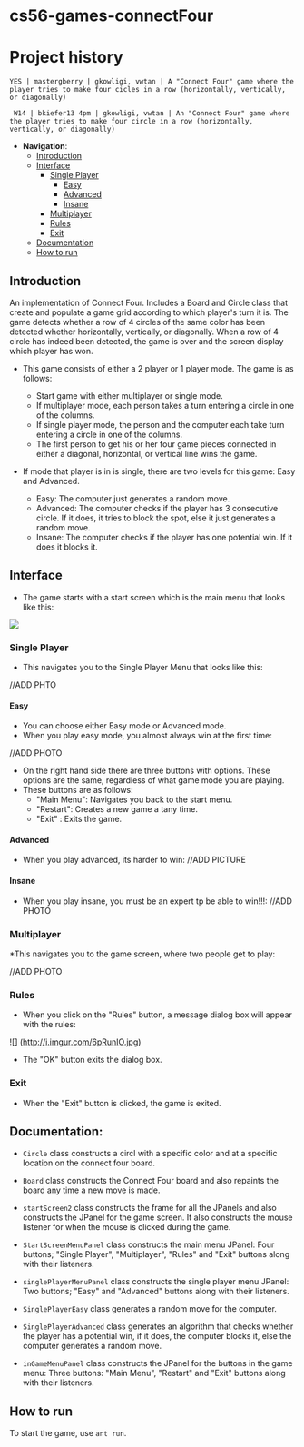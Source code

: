 cs56-games-connectFour
======================

Project history
===============
```
YES | mastergberry | gkowligi, vwtan | A "Connect Four" game where the player tries to make four cicles in a row (horizontally, vertically, or diagonally)
```
```
 W14 | bkiefer13 4pm | gkowligi, vwtan | An "Connect Four" game where the player tries to make four circle in a row (horizontally, vertically, or diagonally)
```


 - __Navigation__: 
   - [Introduction](https://github.com/SharSoft/cs56-games-connectfour/blob/master/README.md#introduction)
   - [Interface](https://github.com/SharSoft/cs56-games-connectfour/blob/master/README.md#interface)
      - [Single Player](https://github.com/SharSoft/cs56-games-connectfour/blob/master/README.md#single-player)
      	 - [Easy](https://github.com/SharSoft/cs56-games-connectfour/blob/master/README.md#easy)
      	 - [Advanced](https://github.com/SharSoft/cs56-games-connectfour/blob/master/README.md#advanced)
      	 - [Insane](https://github.com/SharSoft/cs56-games-connectfour/blob/master/README.md#insane)
      - [Multiplayer](https://github.com/SharSoft/cs56-games-connectfour/blob/master/README.md#multiplayer)
      - [Rules](https://github.com/SharSoft/cs56-games-connectfour/blob/master/README.md#rules)
      - [Exit](https://github.com/SharSoft/cs56-games-connectfour/blob/master/README.md#exit)
   - [Documentation](https://github.com/SharSoft/cs56-games-connectfour/blob/master/README.md#documentation)
   - [How to run](https://github.com/SharSoft/cs56-games-connectfour/blob/master/README.md#how-to-run)


## Introduction

An implementation of Connect Four. Includes a Board and Circle class that create and populate a game grid according to which player's turn it is. The game detects whether a row of 4 circles of the same color has been detected whether horizontally, vertically, or diagonally. When a row of 4 circle has indeed been detected, the game is over and the screen display which player has won.
 - This game consists of either a 2 player or 1 player mode. The game is as follows:
   - Start game with either multiplayer or single mode.
   - If multiplayer mode, each person takes a turn entering a circle in one of the columns.
   - If single player mode, the person and the computer each take turn entering a circle in one of the columns.
   - The first person to get his or her four game pieces connected in either a diagonal, horizontal, or vertical line wins the game.

 - If mode that player is in is single, there are two levels for this game: Easy and Advanced.
   - Easy: The computer just generates a random move.
   - Advanced: The computer checks if the player has 3 consecutive circle. If it does, it tries to block the spot, else it just generates a random move.
   - Insane: The computer checks if the player has one potential win. If it does it blocks it.    





## Interface

* The game starts with a start screen which is the main menu that looks like this:

![](http://i.imgur.com/8fGuhWC.jpg)

### Single Player
* This navigates you to the Single Player Menu that looks like this: 

//ADD PHTO

#### Easy
* You can choose either Easy mode or Advanced mode.
* When you play easy mode, you almost always win at the first time:

//ADD PHOTO

* On the right hand side there are three buttons with options. These options are the same, regardless of what game mode you are playing.
* These buttons are as follows:
  * "Main Menu": Navigates you back to the start menu.
  * "Restart": Creates a new game a tany time.
  * "Exit" : Exits the game.  


#### Advanced
* When you play advanced, its harder to win:
//ADD PICTURE

#### Insane
* When you play insane, you must be an expert tp be able to win!!!:
//ADD PHOTO

### Multiplayer

*This navigates you to the game screen, where two people get to play:

//ADD PHOTO


### Rules
* When you click on the "Rules" button, a message dialog box will appear with the rules:


![] (http://i.imgur.com/6pRunIO.jpg)

* The "OK" button exits the dialog box.

### Exit
* When the "Exit" button is clicked, the game is exited.

## Documentation:

* `Circle` class constructs a circl with a specific color and at a specific location on the connect four board.

* `Board` class constructs the Connect Four board and also repaints the board any time a new move is made.

* `startScreen2` class constructs the frame for all the JPanels and also constructs the JPanel for the game screen. It also constructs the mouse listener for when the mouse is clicked during the game.

* `StartScreenMenuPanel` class constructs  the main menu JPanel: Four buttons; "Single Player", "Multiplayer", "Rules" and "Exit" buttons along with their listeners.

* `singlePlayerMenuPanel` class constructs the single player menu JPanel: Two buttons; "Easy" and "Advanced" buttons along with their listeners.

* `SinglePlayerEasy` class generates a random move for the computer.

* `SinglePlayerAdvanced` class generates an algorithm that checks whether the player has a potential win, if it does, the computer blocks it, else the computer generates a random move.

* `inGameMenuPanel` class constructs the JPanel for the buttons in the game menu: Three buttons: "Main Menu", "Restart" and "Exit" buttons along with their listeners.





## How to run 
To start the game, use `ant run`. 




